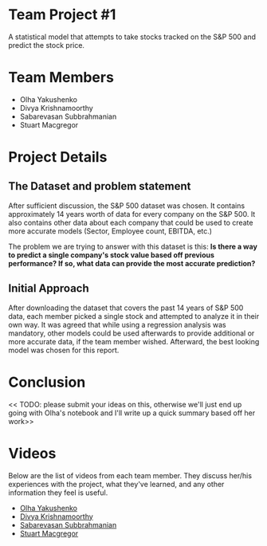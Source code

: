 # Team Project #1

A statistical model that attempts to take stocks tracked on the S&P 500 and predict the stock price.

# Team Members
* Olha Yakushenko
* Divya Krishnamoorthy
* Sabarevasan Subbrahmanian
* Stuart Macgregor


# Project Details

## The Dataset and problem statement
After sufficient discussion, the S&P 500 dataset was chosen. It contains approximately 14 years worth of data for every company on the S&P 500. It also contains other data about each company that could be used to create more accurate models (Sector, Employee count, EBITDA, etc.)

The problem we are trying to answer with this dataset is this:
**Is there a way to predict a single company's stock value based off previous performance? If so, what data can provide the most accurate prediction?**

## Initial Approach
After downloading the dataset that covers the past 14 years of S&P 500 data, each member picked a single stock and attempted to analyze it in their own way. It was agreed that while using a regression analysis was mandatory, other models could be used afterwards to provide additional or more accurate data, if the team member wished. Afterward, the best looking model was chosen for this report.

# Conclusion
<< TODO: please submit your ideas on this, otherwise we'll just end up going with Olha's notebook and I'll write up a quick summary based off her work>>

# Videos
Below are the list of videos from each team member. They discuss her/his experiences with the project, what they've learned, and any other information they feel is useful.

* [Olha Yakushenko](www.youtube.com/yourvideohere)
* [Divya Krishnamoorthy](www.youtube.com/yourvideohere)
* [Sabarevasan Subbrahmanian](www.youtube.com/yourvideohere)
* [Stuart Macgregor](www.youtube.com/yourvideohere)
